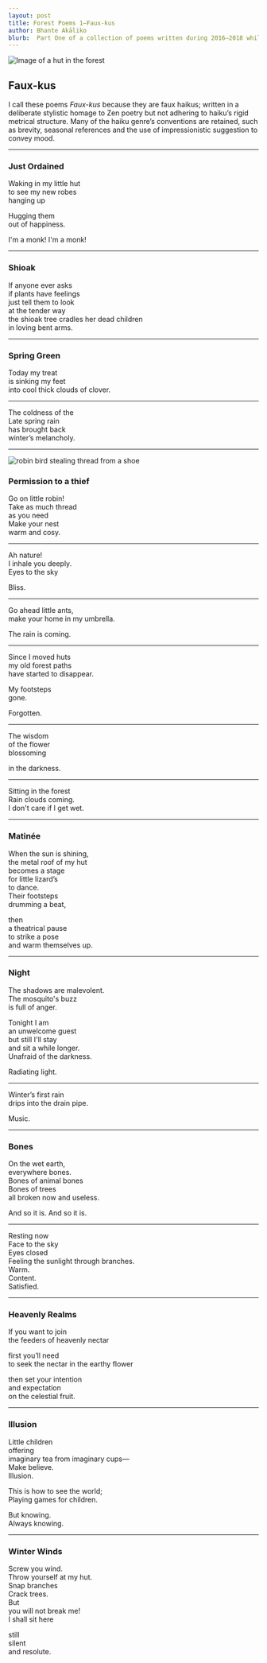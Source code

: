 ```yaml
---
layout: post
title: Forest Poems 1—Faux-kus
author: Bhante Akāliko
blurb:  Part One of a collection of poems written during 2016–2018 whilst residing at Bodhinyana Monastery in Serpentine, Western Australia. Inspired by the poems of the senior nuns and monks from the <i>Therīgāthā</i> and <i>Theragāthā</i>, as well as the later Chan and Zen literary traditions, these poems are a homage to the ideal of the rustic solitude of a forest monastic. They explore themes of impermanence, death, melancholy, as well as the joys and struggles of meditation.   
---
```


<img alt="Image of a hut in the forest" src="https://raw.githubusercontent.com/lokanta/lokanta.github.io/master/hut2.jpg">

## Faux-kus

I call these poems *Faux-kus* because they are faux haikus; written in a deliberate stylistic homage to Zen poetry but not adhering to haiku’s rigid metrical structure. Many of the haiku genre’s conventions are retained, such as brevity, seasonal references and the use of impressionistic suggestion to convey mood. 

<hr>

<section class="poetry">


<section class="poem">
<h3>Just Ordained</h3>

<p>Waking in my little hut<br> 
to see my new robes<br>
hanging up

<p>Hugging them<br> 
out of happiness.

<p>I'm a monk! I'm a monk!

<hr>



<section class="poem">
<h3>Shioak</h3>

<p>If anyone ever asks<br>
if plants have feelings<br>
just tell them to look<br>
at the tender way<br> 
the shioak tree cradles her dead children<br>
in loving bent arms.

<hr>



<section class="poem">
<h3>Spring Green </h3>

<p>Today my treat<br> 
is sinking my feet<br> 
into cool thick clouds of clover.

<hr>

<p>The coldness of the<br> 
Late spring rain<br> 
has brought back<br>
winter’s melancholy.

</section>
</section>
<hr>

<img alt="robin bird stealing thread from a shoe" src="https://raw.githubusercontent.com/lokanta/lokanta.github.io/master/robin%20thief.jpg">

<section class="poetry">
  
<section class="poem">
<h3>Permission to a thief</h3>

<p>Go on little robin!<br> 
Take as much thread<br> 
as you need<br> 
Make your nest<br> 
warm and cosy.

<hr>

<p>Ah nature!<br> 
I inhale you deeply.<br>
Eyes to the sky

<p>Bliss.

<hr>

<p>Go ahead little ants,<br> 
make your home in my umbrella. 

<p>The rain is coming.

<hr>

<p>Since I moved huts<br> 
my old forest paths<br> 
have started to disappear. 

<p>My footsteps<br> 
gone. 

<p>Forgotten.

<hr>

<p>The wisdom<br> 
of the flower<br>
blossoming

<p>in the darkness.

<hr>

<p>Sitting in the forest<br>
Rain clouds coming.<br> 
I don't care if I get wet.

<hr>



<section class="poem">
<h3>Matinée</h3>

<p>When the sun is shining,<br>
the metal roof of my hut <br>
becomes a stage<br> 
for little lizard’s<br>
to dance.<br> 
Their footsteps<br> 
drumming a beat, 

<p>then<br> 
a theatrical pause<br> 
to strike a pose<br>
and warm themselves up.

<hr>



<section class="poem">
<h3>Night</h3>

<p>The shadows are malevolent.<br> 
The mosquito's buzz<br>
is full of anger.

<p>Tonight I am<br> 
an unwelcome guest<br>
but still I'll stay<br> 
and sit a while longer.<br>
Unafraid of the darkness. 

<p>Radiating light.

<hr>

<p>Winter’s first rain<br> 
drips into the drain pipe.

<p>Music.

<hr>



<section class="poem">
<h3>Bones</h3>

<p>On the wet earth,<br> 
everywhere bones.<br> 
Bones of animal bones<br>
Bones of trees<br>
all broken now and useless. 

<p>And so it is. And so it is.

<hr>

<p>Resting now<br> 
Face to the sky<br> 
Eyes closed<br>
Feeling the sunlight through branches.<br>
Warm.<br> 
Content.<br> 
Satisfied.

<hr>



<section class="poem">
<h3>Heavenly Realms</h3>

<p>If you want to join<br> 
the feeders of heavenly nectar

<p>first you’ll need<br>
to seek the nectar in the earthy flower

<p>then set your intention<br>
and expectation<br> 
on the celestial fruit.

<hr>



<section class="poem">
<h3>Illusion</h3>

<p>Little children<br> 
offering<br> 
imaginary tea from imaginary cups—<br>
Make believe.<br>
Illusion.

<p>This is how to see the world;<br>
Playing games for children.

<p>But knowing.<br> 
Always knowing.

<hr>



<section class="poem">
<h3>Winter Winds</h3>

<p>Screw you wind.<br> 
Throw yourself at my hut.<br> 
Snap branches<br>
Crack trees.<br>
But<br> 
you will not break me!<br> 
I shall sit here 

<p>still<br> 
silent<br> 
and resolute. 

